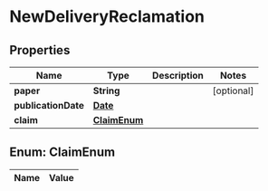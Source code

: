 

# NewDeliveryReclamation

## Properties

Name | Type | Description | Notes
------------ | ------------- | ------------- | -------------
**paper** | **String** |  |  [optional]
**publicationDate** | [**Date**](Date.md) |  | 
**claim** | [**ClaimEnum**](#ClaimEnum) |  | 


## Enum: ClaimEnum

Name | Value
---- | -----




